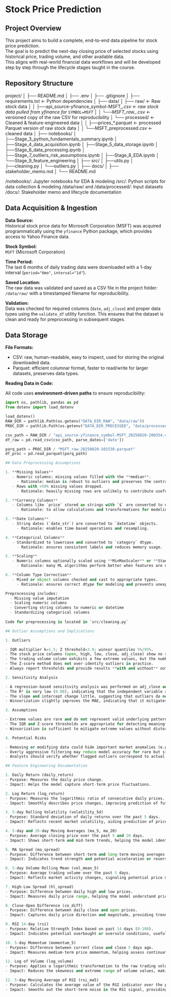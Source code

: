 # Stock Price Prediction  

## Project Overview  
This project aims to build a complete, end-to-end data pipeline for stock price prediction.  
The goal is to predict the next-day closing price of selected stocks using historical price, trading volume, and other available data.  
This aligns with real-world financial data workflows and will be developed step by step through the lifecycle stages taught in the course.  

## Repository Structure  
project/
│
├── README.md
│
├── .env
│
├── .gitignore
│
├── requirements.txt <- Python dependencies
│
├── data/
│ ├── raw/ <- Raw stock data
│ │ ├──api_source-yfinance_symbol-MSFT_*.csv <- raw stock data pulled from yfinance for `SYMBOL=MSFT`
│ │ └──MSFT_raw_*.csv <- versioned copy of the raw CSV for reproducibility
│ └── processed/ <- Cleaned & feature-engineered data
│ │ ├──prices_*.parquet <- processed Parquet version of raw stock data
│ │ └──MSFT_preprocessed.csv <- cleaned data
│
├── notebooks/
│ ├──Stage_3_python_fundamentals_summary.ipynb
│ ├──Stage_4_data_acquisition.ipynb
│ ├──Stage_5_data_storage.ipynb
│ ├──Stage_6_data_processing.ipynb
│ ├──Stage_7_outliers_risk_assumptions.ipynb
│ ├──Stage_8_EDA.ipynb
│ └──Stage_9_feature_engineering
│
├── src/
│ ├──utils.py
│ ├──cleaning.py
│ └──outliers.py
│
├── docs/
│ ├── stakeholder_memo.md
│ └── README.md

/notebooks/: Jupyter notebooks for EDA & modeling
/src/: Python scripts for data collection & modeling
/data/raw/ and /data/processed/: Input datasets
/docs/: Stakeholder memo and lifecycle documentation


## Data Acquisition & Ingestion

**Data Source:**  
Historical stock price data for Microsoft Corporation (MSFT) was acquired programmatically using the `yfinance` Python package, which provides access to Yahoo Finance data.

**Stock Symbol:**  
`MSFT` (Microsoft Corporation)

**Time Period:**  
The last 6 months of daily trading data were downloaded with a 1-day interval (`period="6mo"`, `interval="1d"`).

**Saved Location:**  
The raw data was validated and saved as a CSV file in the project folder:  
`/data/raw/` with a timestamped filename for reproducibility.  

**Validation:**  
Data was checked for required columns (`date`, `adj_close`) and proper data types using the `validate_df` utility function. This ensures that the dataset is clean and ready for preprocessing in subsequent stages.

## Data Storage

**File Formats:** 

- CSV: raw, human-readable, easy to inspect, used for storing the original downloaded data.
- Parquet: efficient columnar format, faster to read/write for larger datasets, preserves data types.

**Reading Data in Code:**

All code uses **environment-driven paths** to ensure reproducibility:

```python
import os, pathlib, pandas as pd
from dotenv import load_dotenv

load_dotenv()
RAW_DIR = pathlib.Path(os.getenv("DATA_DIR_RAW", "data/raw"))
PROC_DIR = pathlib.Path(os.getenv("DATA_DIR_PROCESSED", "data/processed"))

csv_path = RAW_DIR / "api_source-yfinance_symbol-MSFT_20250820-200354.csv"
df_raw = pd.read_csv(csv_path, parse_dates=['date'])

parq_path = PROC_DIR / "MSFT_raw_20250820-101530.parquet"
df_proc = pd.read_parquet(parq_path)

## Data Preprocessing Assumptions

1. **Missing Values**
   - Numeric columns: missing values filled with the **median**.
     - Rationale: median is robust to outliers and preserves the central tendency.
   - Rows with >50% missing values dropped.
     - Rationale: heavily missing rows are unlikely to contribute useful information.

2. **Currency Columns**
   - Columns like `price` stored as strings with `$` are converted to numeric (float).
     - Rationale: to allow calculations and transformations for modeling.

3. **Date Columns**
   - String dates (`date_str`) are converted to `datetime` objects.
     - Rationale: enables time-based operations and resampling.

4. **Categorical Columns**
   - Standardized to lowercase and converted to `category` dtype.
     - Rationale: ensures consistent labels and reduces memory usage.

5. **Scaling**
   - Numeric columns optionally scaled using **MinMaxScaler** or **StandardScaler**.
     - Rationale: many ML algorithms perform better when features are normalized.

6. **Column Type Correction**
   - Mixed or object columns checked and cast to appropriate types.
     - Rationale: ensures correct dtype for modeling and prevents unexpected errors.

Preprocessing includes:
  - Missing value imputation
  - Scaling numeric columns
  - Converting string columns to numeric or datetime
  - Standardizing categorical columns
  
Code for preprocessing is located in `src/cleaning.py`

## Outlier Assumptions and Implications

1. Outliers

- IQR multiplier k=1.5; Z threshold=3.0; winsor quantiles 5%/95%.
- The stock price columns (open, high, low, close, adj_close) show no significant outliers, indicating that their distributions are relatively concentrated.
- The trading volume column exhibits a few extreme values, but the number is small and both IQR and Z-score methods detect consistent points.
- The Z-score method does not over-identify outliers in practice.
- Always report thresholds and provide results **with and without** outliers.

2. Sensitivity Analysis

- A regression-based sensitivity analysis was performed on adj_close and volume to evaluate the impact of outliers on model results.
- The R² is very low (0.08), indicating that the independent variable x has weak explanatory power for y.
- The slope and intercept change little, suggesting that outliers do not significantly affect the overall trend.
- Winsorization slightly improves the MAE, indicating that it mitigates the impact of a few extreme points.

3. Assumptions

- Extreme values are rare and do not represent valid underlying patterns.
- The IQR and Z-score thresholds are appropriate for detecting meaningful outliers in stock price and volume data.
- Winsorization is sufficient to mitigate extreme values without distorting overall trends.

4. Potential Risks

- Removing or modifying data could hide important market anomalies (e.g., flash crashes or spikes).
- Overly aggressive filtering may reduce model accuracy for rare but significant events.
- Analysts should verify whether flagged outliers correspond to actual market events or data errors.

## Feature Engineering Documentation

1. Daily Return (daily_return)
- Purpose: Measures the daily price change.
- Impact: Helps the model capture short-term price fluctuations.

2. Log Return (log_return)
- Purpose: Measures the logarithmic ratio of consecutive daily prices.
- Impact: Smoothly describes price changes, improving prediction of future trends.

3. 5-day Rolling Volatility (volatility_5d)
- Purpose: Standard deviation of daily returns over the past 5 days.
- Impact: Reflects recent market volatility, aiding prediction of price swings.

4. 5-day and 20-day Moving Averages (ma_5, ma_20)
- Purpose: Average closing price over the past 5 and 20 days.
- Impact: Shows short-term and mid-term trends, helping the model identify price direction.

5. MA Spread (ma_spread)
- Purpose: Difference between short-term and long-term moving averages.
- Impact: Indicates trend strength and potential acceleration or reversal in price.

6. 5-day Volume Rolling Mean (vol_mean_5)
- Purpose: Average trading volume over the past 5 days.
- Impact: Reflects market activity changes, signaling potential price movements.

7. High-Low Spread (hl_spread)
- Purpose: Difference between daily high and low prices.
- Impact: Measures daily price range, helping the model understand price instability.

8. Close-Open Difference (co_diff)
- Purpose: Difference between daily close and open prices.
- Impact: Captures daily price direction and magnitude, providing trend information.

9. RSI 14-day (rsi)
- Purpose: Relative Strength Index based on past 14 days (0-100).
- Impact: Indicates potential overbought or oversold conditions, useful for short-term trend prediction.

10. 5-day Momentum (momentum_5)
- Purpose: Difference between current close and close 5 days ago.
- Impact: Measures medium-term price momentum, helping assess continuation or reversal potential.

11. Log of Volume (log_volume)
- Purpose: Applies a logarithmic transformation to the raw trading volume data.
- Impact: Reduces the skewness and extreme range of volume values, making the data distribution more normal. This helps the model better capture the relationship between trading activity and price changes, rather than being overly influenced by occasional extreme volume spikes.

12. 5-day Moving Average of RSI (rsi_ma5)
- Purpose: Calculates the average value of the RSI indicator over the past 5 days.
- Impact: Smooths out the short-term noise in the RSI signal, providing a clearer view of the underlying momentum trend. This helps the model distinguish between minor fluctuations and sustained overbought or oversold conditions, leading to more stable signals.
